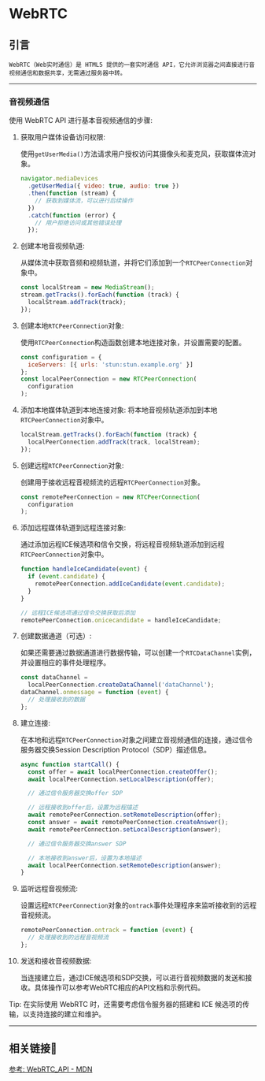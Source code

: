 # WebRTC

## 引言

    WebRTC（Web实时通信）是 HTML5 提供的一套实时通信 API，它允许浏览器之间直接进行音视频通信和数据共享，无需通过服务器中转。

---

### 音视频通信

使用 WebRTC API 进行基本音视频通信的步骤: 

1. 获取用户媒体设备访问权限: 

   使用`getUserMedia()`方法请求用户授权访问其摄像头和麦克风，获取媒体流对象。

   ```javascript
   navigator.mediaDevices
     .getUserMedia({ video: true, audio: true })
     .then(function (stream) {
       // 获取到媒体流，可以进行后续操作
     })
     .catch(function (error) {
       // 用户拒绝访问或其他错误处理
     });
   ```

2. 创建本地音视频轨道: 

   从媒体流中获取音频和视频轨道，并将它们添加到一个`RTCPeerConnection`对象中。

   ```javascript
   const localStream = new MediaStream();
   stream.getTracks().forEach(function (track) {
     localStream.addTrack(track);
   });
   ```

3. 创建本地`RTCPeerConnection`对象: 

   使用`RTCPeerConnection`构造函数创建本地连接对象，并设置需要的配置。

   ```javascript
   const configuration = {
     iceServers: [{ urls: 'stun:stun.example.org' }]
   };
   const localPeerConnection = new RTCPeerConnection(
     configuration
   );
   ```

4. 添加本地媒体轨道到本地连接对象: 
   将本地音视频轨道添加到本地`RTCPeerConnection`对象中。

   ```javascript
   localStream.getTracks().forEach(function (track) {
     localPeerConnection.addTrack(track, localStream);
   });
   ```

5. 创建远程`RTCPeerConnection`对象: 

   创建用于接收远程音视频流的远程`RTCPeerConnection`对象。

   ```javascript
   const remotePeerConnection = new RTCPeerConnection(
     configuration
   );
   ```

6. 添加远程媒体轨道到远程连接对象: 

   通过添加远程ICE候选项和信令交换，将远程音视频轨道添加到远程`RTCPeerConnection`对象中。

   ```javascript
   function handleIceCandidate(event) {
     if (event.candidate) {
       remotePeerConnection.addIceCandidate(event.candidate);
     }
   }

   // 远程ICE候选项通过信令交换获取后添加
   remotePeerConnection.onicecandidate = handleIceCandidate;
   ```

7. 创建数据通道（可选）: 

   如果还需要通过数据通道进行数据传输，可以创建一个`RTCDataChannel`实例，并设置相应的事件处理程序。

   ```javascript
   const dataChannel =
     localPeerConnection.createDataChannel('dataChannel');
   dataChannel.onmessage = function (event) {
     // 处理接收到的数据
   };
   ```

8. 建立连接: 

   在本地和远程`RTCPeerConnection`对象之间建立音视频通信的连接，通过信令服务器交换Session Description Protocol（SDP）描述信息。

   ```javascript
   async function startCall() {
     const offer = await localPeerConnection.createOffer();
     await localPeerConnection.setLocalDescription(offer);

     // 通过信令服务器交换offer SDP

     // 远程接收到offer后，设置为远程描述
     await remotePeerConnection.setRemoteDescription(offer);
     const answer = await remotePeerConnection.createAnswer();
     await remotePeerConnection.setLocalDescription(answer);

     // 通过信令服务器交换answer SDP

     // 本地接收到answer后，设置为本地描述
     await localPeerConnection.setRemoteDescription(answer);
   }
   ```

9. 监听远程音视频流: 

   设置远程`RTCPeerConnection`对象的`ontrack`事件处理程序来监听接收到的远程音视频流。

   ```javascript
   remotePeerConnection.ontrack = function (event) {
     // 处理接收到的远程音视频流
   };
   ```

10. 发送和接收音视频数据: 

    当连接建立后，通过ICE候选项和SDP交换，可以进行音视频数据的发送和接收。具体操作可以参考WebRTC相应的API文档和示例代码。

Tip: 在实际使用 WebRTC 时，还需要考虑信令服务器的搭建和 ICE 候选项的传输，以支持连接的建立和维护。

---

## 相关链接🔗

[参考: WebRTC_API - MDN](https://developer.mozilla.org/zh-CN/docs/Web/API/WebRTC_API)
